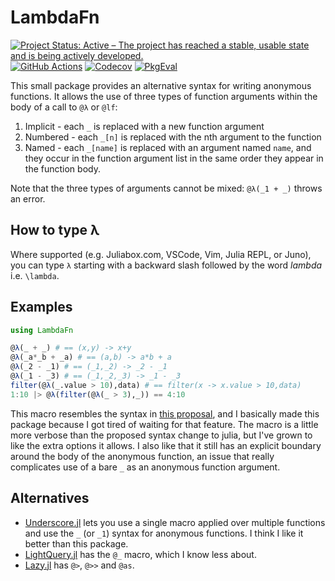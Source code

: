 # LambdaFn

[![Project Status: Active – The project has reached a stable, usable state and is being actively developed.](https://www.repostatus.org/badges/latest/active.svg)](https://www.repostatus.org/#active)
[![GitHub Actions](https://github.com/haberdashPI/LambdaFn.jl/workflows/CI/badge.svg)](https://github.com/haberdashPI/LambdaFn.jl/actions/workflows/ci.yml)
[![Codecov](https://codecov.io/gh/haberdashPI/LambdaFn.jl/branch/master/graph/badge.svg)](https://codecov.io/gh/haberdashPI/LambdaFn.jl)
[![PkgEval](https://juliaci.github.io/NanosoldierReports/pkgeval_badges/L/LambdaFn.svg)](https://juliaci.github.io/NanosoldierReports/pkgeval_badges/report.html)

This small package provides an alternative syntax for writing anonymous functions. It allows the use of three types of function arguments within the body of a call to `@λ` or `@lf`:

1. Implicit - each `_` is replaced with a new function argument
2. Numbered - each `_[n]` is replaced with the nth argument to the function
3. Named - each `_[name]` is replaced with an argument named `name`, and they occur in the function argument list in the same order they appear in the function body.

Note that the three types of arguments cannot be mixed: `@λ(_1 + _)` throws an error.

## How to type λ
Where supported (e.g. Juliabox.com, VSCode, Vim, Julia REPL, or Juno), you can type `λ` starting with a backward slash followed by the word _lambda_ i.e. `\lambda`.

## Examples
```julia
using LambdaFn

@λ(_ + _) # == (x,y) -> x+y
@λ(_a*_b + _a) # == (a,b) -> a*b + a
@λ(_2 - _1) # == (_1,_2) -> _2 - _1
@λ(_1 - _3) # == (_1,_2,_3) -> _1 - _3
filter(@λ(_.value > 10),data) # == filter(x -> x.value > 10,data)
1:10 |> @λ(filter(@λ(_ > 3),_)) == 4:10
```

This macro resembles the syntax in [this proposal](https://github.com/JuliaLang/julia/pull/24990), and I basically made this package because I got tired of waiting for that feature. The macro is a little more verbose than the proposed syntax change to julia, but I've grown to like the extra options it allows. I also like that it still has an explicit boundary around the body of the anonymous function, an issue that really complicates use of a bare `_` as an anonymous function argument.

## Alternatives

- [Underscore.jl](https://github.com/c42f/Underscore.jl) lets you use a single macro applied over multiple functions and use the `_` (or `_1`) syntax for anonymous functions. I think I like it better than this package.
- [LightQuery.jl](https://github.com/bramtayl/LightQuery.jl) has the `@_` macro, which I know less about.
- [Lazy.jl](https://github.com/MikeInnes/Lazy.jl) has `@>`, `@>>` and `@as`.